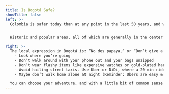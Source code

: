 ```yaml
---
title: Is Bogotá Safe?
showTitle: false
left: >-
  Colombia is safer today than at any point in the last 50 years, and we expect Devcon in Bogotá to be an impactful experience for all. That said, while Bogotá is a very modern city, it is located in a developing country, and we recommend exercising some basic precautions. Do that, and your biggest problem will likely be wanting to stay longer.


  Historic and popular areas, all of which are generally in the center and north of the center, are the safest regions. We’ll also help to guide attendees toward the right spots at the right time of day, for example: trendy areas that are ripe with nightlife are better after dark, while the historic center is best to frequent during daylight hours.

right: >-
  The local expression in Bogotá is: “No des papaya,” or “Don’t give a papaya.” It essentially means, don’t make yourself an obvious target: use common sense while in Bogotá. That means:
    - Look where you’re going
    - Don’t walk around with your phone out and your bags unzipped
    - Don’t wear flashy items like expensive watches or gold-plated hardware wallets
    - Avoid hailing street taxis. Use Uber or DiDi, where a 20-min ride costs around $3 USD. Tip: maybe pay the extra dollar for a nicer “Uber Comfort” *(recommended when coming from the Airport)*.
    - Maybe don’t walk home alone at night (Reminder: Ubers are easy & cheap).

  You can choose your adventure, and with a little bit of common sense and extra precaution, you can expect to have a fun and safe experience in Bogotá.
---
```

